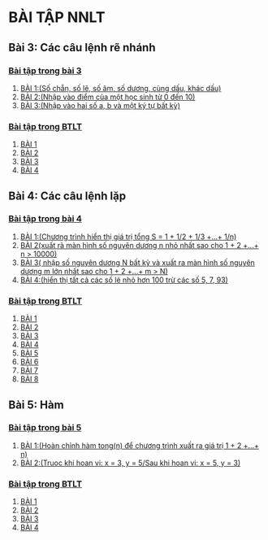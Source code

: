 # BÀI TẬP NNLT
## Bài 3: Các câu lệnh rẽ nhánh
### [Bài tập trong bài 3](https://hoctructuyencntt.github.io/NNLT/Bai03.html)
1. [BÀI 1:(Số chẵn, số lẽ, số âm, số dương, cùng dấu, khác dấu)](https://www.jdoodle.com/embed/v0/5wji)
2. [BÀI 2:(Nhập vào điểm của một học sinh từ 0 đến 10)](https://www.jdoodle.com/embed/v0/5ASx)
3. [BÀI 3:(Nhập vào hai số a, b và một ký tự bất kỳ)](https://www.jdoodle.com/embed/v0/5ASc)
### [Bài tập trong BTLT](https://hoctructuyencntt.github.io/NNLT/Baitap.html)
1. [BÀI 1](https://www.jdoodle.com/embed/v0/5BuH)
2. [BÀI 2](https://www.jdoodle.com/embed/v0/5Cpf)
3. [BÀI 3](https://www.jdoodle.com/embed/v0/5Cpy)
4. [BÀI 4](https://www.jdoodle.com/embed/v0/5CpI)
## Bài 4: Các câu lệnh lặp
### [Bài tập trong bài 4](https://hoctructuyencntt.github.io/NNLT/Bai04.html)
1. [BÀI 1:(Chương trình hiển thị giá trị tổng S = 1 + 1/2 + 1/3 +...+ 1/n)](https://www.jdoodle.com/embed/v0/5wvs)
2. [BÀI 2(xuất rà màn hình số nguyên dương n nhỏ nhất sao cho 1 + 2 +...+ n > 10000)](https://www.jdoodle.com/embed/v0/5xXZ)
3. [BÀI 3( nhập số nguyên dương N bất kỳ và xuất ra màn hình số nguyên dương m lớn nhất sao cho 1 + 2 +...+ m > N)](https://www.jdoodle.com/embed/v0/5Dzj)
4. [BÀI 4:(hiển thị tất cả các số lẻ nhỏ hơn 100 trừ các số 5, 7, 93)](https://www.jdoodle.com/embed/v0/5DeP)
### [Bài tập trong BTLT](https://hoctructuyencntt.github.io/NNLT/Baitap.html)
1. [BÀI 1](https://www.jdoodle.com/embed/v0/5DzE)
2. [BÀI 2](https://www.jdoodle.com/embed/v0/5xXZ)
3. [BÀI 3](https://www.jdoodle.com/embed/v0/5DAv)
4. [BÀI 4](https://www.jdoodle.com/embed/v0/5DAJ)
5. [BÀI 5](https://www.jdoodle.com/embed/v0/5DBh)
6. [BÀI 6](https://www.jdoodle.com/embed/v0/5Ee1)
7. [BÀI 7](https://www.jdoodle.com/embed/v0/5EeQ)
8. [BÀI 8](https://www.jdoodle.com/embed/v0/5DbP)
## Bài 5: Hàm
### [Bài tập trong bài 5](https://hoctructuyencntt.github.io/NNLT/Bai05.html)
1. [BÀI 1:(Hoàn chỉnh hàm tong(n) để chương trình xuất ra giá trị 1 + 2 +...+ n)](https://www.jdoodle.com/embed/v0/5Exu)
2. [BÀI 2:(Truoc khi hoan vi: x = 3, y = 5/Sau khi hoan vi: x = 5, y = 3)](https://www.jdoodle.com/embed/v0/5Ey2)
### [Bài tập trong BTLT](https://hoctructuyencntt.github.io/NNLT/Baitap.html)
1. [BÀI 1]()
2. [BÀI 2]()
3. [BÀI 3]()
4. [BÀI 4]()
